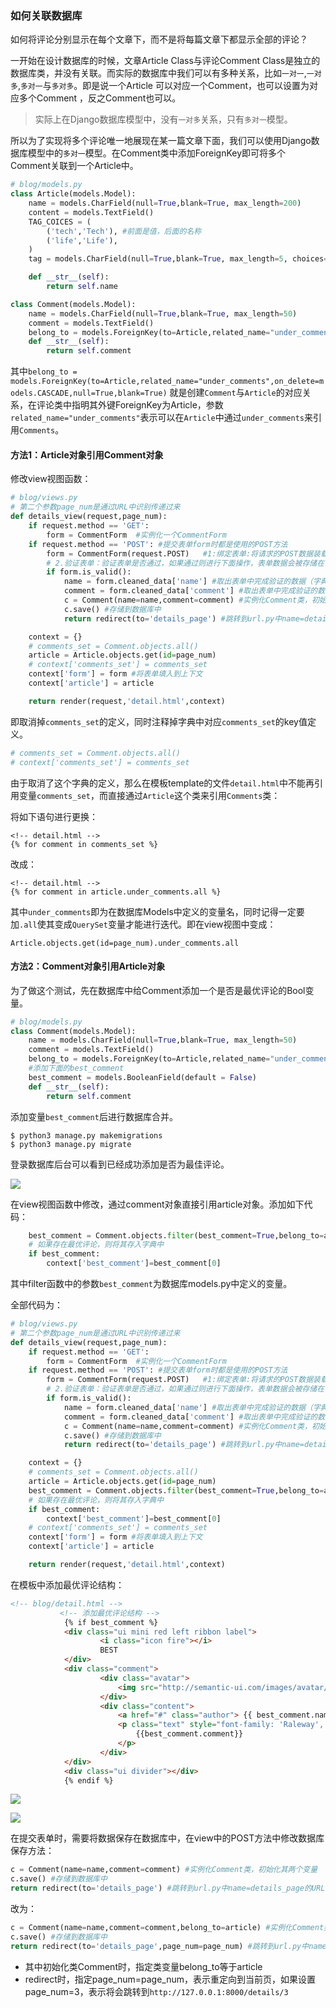 ### 如何关联数据库

如何将评论分别显示在每个文章下，而不是将每篇文章下都显示全部的评论？

一开始在设计数据库的时候，文章Article Class与评论Comment Class是独立的数据库类，并没有关联。而实际的数据库中我们可以有多种关系，比如`一对一`,`一对多`,`多对一`与`多对多`。即是说一个Article 可以对应一个Comment，也可以设置为对应多个Comment ，反之Comment也可以。

> 实际上在Django数据库模型中，没有`一对多`关系，只有`多对一`模型。

所以为了实现将多个评论唯一地展现在某一篇文章下面，我们可以使用Django数据库模型中的`多对一`模型。在Comment类中添加ForeignKey即可将多个Comment关联到一个Article中。

```python
# blog/models.py
class Article(models.Model):
    name = models.CharField(null=True,blank=True, max_length=200)
    content = models.TextField()
    TAG_COICES = (
        ('tech','Tech'), #前面是值，后面的名称
        ('life','Life'),
    )
    tag = models.CharField(null=True,blank=True, max_length=5, choices=TAG_COICES)

    def __str__(self):
        return self.name

class Comment(models.Model):
    name = models.CharField(null=True,blank=True, max_length=50)
    comment = models.TextField()
    belong_to = models.ForeignKey(to=Article,related_name="under_comments",on_delete=models.CASCADE,null=True,blank=True)
    def __str__(self):
        return self.comment
```

其中`belong_to = models.ForeignKey(to=Article,related_name="under_comments",on_delete=models.CASCADE,null=True,blank=True)` 就是创建`Comment`与`Article`的对应关系，在评论类中指明其外键ForeignKey为Article，参数`related_name="under_comments"`表示可以在`Article`中通过`under_comments`来引用`Comments`。

#### 方法1：Article对象引用Comment对象

修改view视图函数：

```python
# blog/views.py
# 第二个参数page_num是通过URL中识别传递过来
def details_view(request,page_num):
    if request.method == 'GET':
        form = CommentForm  #实例化一个CommentForm
    if request.method == 'POST': #提交表单form时都是使用的POST方法
        form = CommentForm(request.POST)   #1:绑定表单:将请求的POST数据装载在CommentForm实例中，只有在绑定了表单才可以验证数据
        # 2.验证表单：验证表单是否通过，如果通过则进行下面操作，表单数据会被存储在字典变量中
        if form.is_valid():
            name = form.cleaned_data['name'] #取出表单中完成验证的数据（字典变量），将字典中key值为name的变量存储在name中
            comment = form.cleaned_data['comment'] #取出表单中完成验证的数据（字典变量），将字典中key值为comment的变量存储在comment中
            c = Comment(name=name,comment=comment) #实例化Comment类，初始化其两个变量
            c.save() #存储到数据库中
            return redirect(to='details_page') #跳转到url.py中name=details_page的URL中

    context = {}
    # comments_set = Comment.objects.all()
    article = Article.objects.get(id=page_num)
    # context['comments_set'] = comments_set
    context['form'] = form #将表单填入到上下文
    context['article'] = article

    return render(request,'detail.html',context)
```

即取消掉`comments_set`的定义，同时注释掉字典中对应`comments_set`的key值定义。

```python
# comments_set = Comment.objects.all()
# context['comments_set'] = comments_set
```

由于取消了这个字典的定义，那么在模板template的文件`detail.html`中不能再引用变量`comments_set`，而直接通过`Article`这个类来引用`Comments`类：

将如下语句进行更换：

```django
<!-- detail.html -->
{% for comment in comments_set %}
```

改成：

```django
<!-- detail.html -->
{% for comment in article.under_comments.all %}
```

其中`under_comments`即为在数据库Models中定义的变量名，同时记得一定要加`.all`使其变成`QuerySet`变量才能进行迭代。即在view视图中变成：

`Article.objects.get(id=page_num).under_comments.all`

#### 方法2：Comment对象引用Article对象

为了做这个测试，先在数据库中给Comment添加一个是否是最优评论的Bool变量。

```python
# blog/models.py
class Comment(models.Model):
    name = models.CharField(null=True,blank=True, max_length=50)
    comment = models.TextField()
    belong_to = models.ForeignKey(to=Article,related_name="under_comments",on_delete=models.CASCADE,null=True,blank=True)
    #添加下面的best_comment
    best_comment = models.BooleanField(default = False)
    def __str__(self):
        return self.comment
```

添加变量`best_comment`后进行数据库合并。

```shell
$ python3 manage.py makemigrations
$ python3 manage.py migrate
```

登录数据库后台可以看到已经成功添加是否为最佳评论。

![](http://ww1.sinaimg.cn/large/67c0b572gy1fq9zymbyntj20ns0dlmxf.jpg)

在view视图函数中修改，通过comment对象直接引用article对象。添加如下代码：

```python
	best_comment = Comment.objects.filter(best_comment=True,belong_to=article)
    # 如果存在最优评论，则将其存入字典中
    if best_comment:
        context['best_comment']=best_comment[0]
```

其中filter函数中的参数`best_comment`为数据库models.py中定义的变量。

全部代码为：

```python
# blog/views.py
# 第二个参数page_num是通过URL中识别传递过来
def details_view(request,page_num):
    if request.method == 'GET':
        form = CommentForm  #实例化一个CommentForm
    if request.method == 'POST': #提交表单form时都是使用的POST方法
        form = CommentForm(request.POST)   #1:绑定表单:将请求的POST数据装载在CommentForm实例中，只有在绑定了表单才可以验证数据
        # 2.验证表单：验证表单是否通过，如果通过则进行下面操作，表单数据会被存储在字典变量中
        if form.is_valid():
            name = form.cleaned_data['name'] #取出表单中完成验证的数据（字典变量），将字典中key值为name的变量存储在name中
            comment = form.cleaned_data['comment'] #取出表单中完成验证的数据（字典变量），将字典中key值为comment的变量存储在comment中
            c = Comment(name=name,comment=comment) #实例化Comment类，初始化其两个变量
            c.save() #存储到数据库中
            return redirect(to='details_page') #跳转到url.py中name=details_page的URL中

    context = {}
    # comments_set = Comment.objects.all()
    article = Article.objects.get(id=page_num)
    best_comment = Comment.objects.filter(best_comment=True,belong_to=article)
    # 如果存在最优评论，则将其存入字典中
    if best_comment:
        context['best_comment']=best_comment[0]
    # context['comments_set'] = comments_set
    context['form'] = form #将表单填入到上下文
    context['article'] = article

    return render(request,'detail.html',context)
```

在模板中添加最优评论结构：

```html
<!-- blog/detail.html -->
		   <!-- 添加最优评论结构 -->
            {% if best_comment %}
            <div class="ui mini red left ribbon label">
                    <i class="icon fire"></i>
                    BEST
            </div>
            <div class="comment">
                    <div class="avatar">
                        <img src="http://semantic-ui.com/images/avatar/small/matt.jpg" alt="" />
                    </div>
                    <div class="content">
                        <a href="#" class="author"> {{ best_comment.name }} </a>
                        <p class="text" style="font-family: 'Raleway', sans-serif;">
                            {{best_comment.comment}}
                        </p>
                    </div>
            </div>
            <div class="ui divider"></div> 
            {% endif %}
```

![](http://ww1.sinaimg.cn/large/67c0b572gy1fqa0ncm9atj211y0k8aid.jpg)

![](http://ww1.sinaimg.cn/large/67c0b572gy1fqa0nj9odzj211y0k8gtp.jpg)

在提交表单时，需要将数据保存在数据库中，在view中的POST方法中修改数据库保存方法：

```python
c = Comment(name=name,comment=comment) #实例化Comment类，初始化其两个变量
c.save() #存储到数据库中
return redirect(to='details_page') #跳转到url.py中name=details_page的URL中
```

改为：

```python
c = Comment(name=name,comment=comment,belong_to=article) #实例化Comment类，初始化其两个变量
c.save() #存储到数据库中
return redirect(to='details_page',page_num=page_num) #跳转到url.py中name=details_page的URL中
```

- 其中初始化类Comment时，指定类变量belong_to等于article
- redirect时，指定page_num=page_num，表示重定向到当前页，如果设置page_num=3，表示将会跳转到`http://127.0.0.1:8000/details/3`

